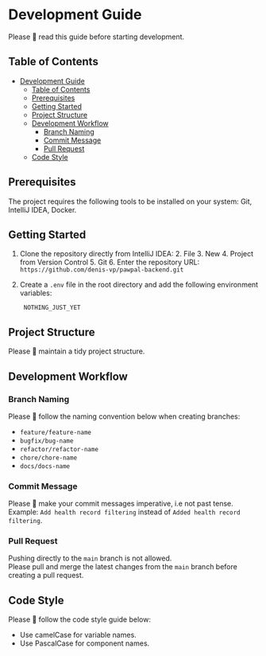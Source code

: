 # Development Guide

Please 🥺 read this guide before starting development.

## Table of Contents

- [Development Guide](#development-guide)
    - [Table of Contents](#table-of-contents)
    - [Prerequisites](#prerequisites)
    - [Getting Started](#getting-started)
    - [Project Structure](#project-structure)
    - [Development Workflow](#development-workflow)
        - [Branch Naming](#branch-naming)
        - [Commit Message](#commit-message)
        - [Pull Request](#pull-request)
    - [Code Style](#code-style)

## Prerequisites

The project requires the following tools to be installed on your system: Git, IntelliJ IDEA, Docker.

## Getting Started

1. Clone the repository directly from IntelliJ IDEA:
   2. File
   3. New
   4. Project from Version Control
   5. Git
   6. Enter the repository URL: `https://github.com/denis-vp/pawpal-backend.git`


2. Create a `.env` file in the root directory and add the following environment variables:

   ```dotenv
    NOTHING_JUST_YET
    ```

## Project Structure

Please 🥺 maintain a tidy project structure.

## Development Workflow

### Branch Naming

Please 🥺 follow the naming convention below when creating branches:

- `feature/feature-name`
- `bugfix/bug-name`
- `refactor/refactor-name`
- `chore/chore-name`
- `docs/docs-name`

### Commit Message

Please 🥺 make your commit messages imperative, i.e not past tense.  
Example: `Add health record filtering` instead of `Added health record filtering`.

### Pull Request

Pushing directly to the `main` branch is not allowed.  
Please pull and merge the latest changes from the `main` branch before creating a pull request.

## Code Style

Please 🥺 follow the code style guide below:

- Use camelCase for variable names.
- Use PascalCase for component names.
